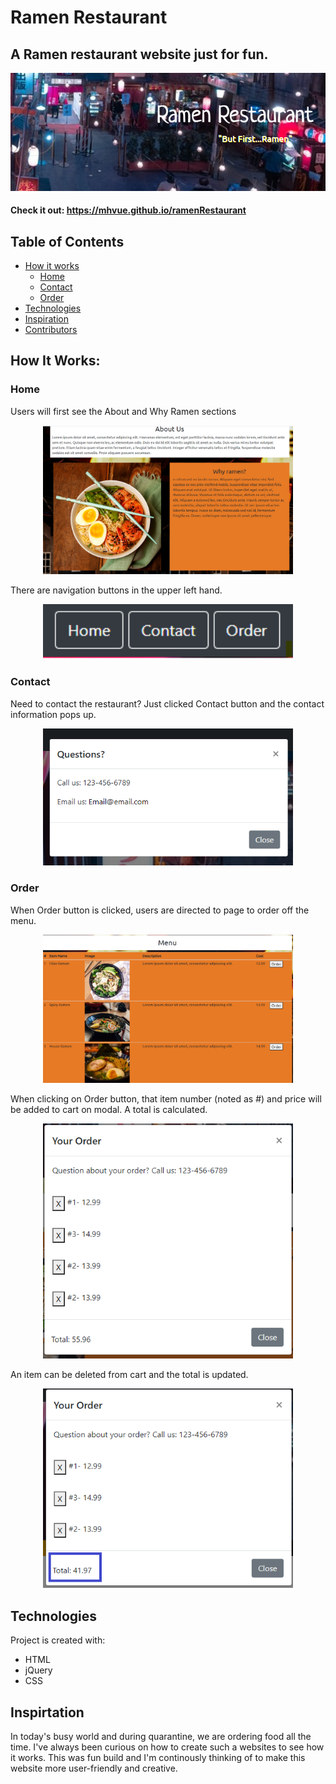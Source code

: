 # Ramen Restaurant

<h2> A Ramen restaurant website just for fun. </h2> 
<a href="https://mhvue.github.io/ramenRestaurant" target="_blank"><img src="assets/images/ramenHeader.png"></a>

#### Check it out: https://mhvue.github.io/ramenRestaurant 


## Table of Contents
* [How it works](#how-it-works)
    * [Home](#home)
    * [Contact](#contact)
    * [Order](#order)
* [Technologies](#technologies)
* [Inspiration](#inspiration)
* [Contributors](#contributors)

## How It Works:

### Home 
Users will first see the About and Why Ramen sections 
<p align="center">
<img src= "assets/images/homePage.png" width = "400"></p>

There are navigation buttons in the upper left hand.
<p align="center">
<img src= "assets/images/buttonsHomePage.png" width = "400"></p>

### Contact 
Need to contact the restaurant? Just clicked Contact button and the contact information pops up. 
<p align="center">
<img src= "assets/images/contactInfo.png" width = "400"></p>

### Order
When Order button is clicked, users are directed to page to order off the menu.
<p align="center">
<img src= "assets/images/menu.png" width = "400"></p>

When clicking on Order button, that item number (noted as #) and price will be added to cart on modal. A total is calculated.
<p align="center">
<img src= "assets/images/orderModal.png" width = "400"></p>

An item can be deleted from cart and the total is updated. 
<p align="center">
<img src= "assets/images/removeItemModal.png" width = "400"></p>


## Technologies 
Project is created with: 
* HTML
* jQuery
* CSS


## Inspirtation 
In today's busy world and during quarantine, we are ordering food all the time. I've always been curious on how to create such a websites to see how it works. This was fun  build and I'm continously thinking of to make this website more user-friendly and creative.

